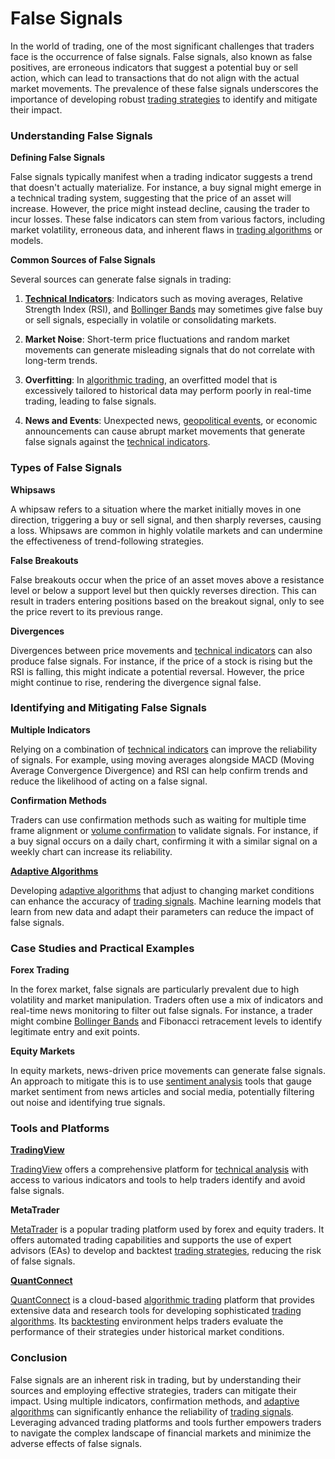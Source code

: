 # False Signals

In the world of trading, one of the most significant challenges that traders face is the occurrence of false signals. False signals, also known as false positives, are erroneous indicators that suggest a potential buy or sell action, which can lead to transactions that do not align with the actual market movements. The prevalence of these false signals underscores the importance of developing robust [trading strategies](../t/trading_strategies.md) to identify and mitigate their impact.

### Understanding False Signals

**Defining False Signals**

False signals typically manifest when a trading indicator suggests a trend that doesn't actually materialize. For instance, a buy signal might emerge in a technical trading system, suggesting that the price of an asset will increase. However, the price might instead decline, causing the trader to incur losses. These false indicators can stem from various factors, including market volatility, erroneous data, and inherent flaws in [trading algorithms](../t/trading_algorithms.md) or models.

**Common Sources of False Signals**

Several sources can generate false signals in trading:

1. **[Technical Indicators](../t/technical_indicators.md)**: Indicators such as moving averages, Relative Strength Index (RSI), and [Bollinger Bands](../b/bollinger_bands.md) may sometimes give false buy or sell signals, especially in volatile or consolidating markets.

2. **Market Noise**: Short-term price fluctuations and random market movements can generate misleading signals that do not correlate with long-term trends.

3. **Overfitting**: In [algorithmic trading](../a/algorithmic_trading.md), an overfitted model that is excessively tailored to historical data may perform poorly in real-time trading, leading to false signals.

4. **News and Events**: Unexpected news, [geopolitical events](../g/geopolitical_events.md), or economic announcements can cause abrupt market movements that generate false signals against the [technical indicators](../t/technical_indicators.md).

### Types of False Signals

**Whipsaws**

A whipsaw refers to a situation where the market initially moves in one direction, triggering a buy or sell signal, and then sharply reverses, causing a loss. Whipsaws are common in highly volatile markets and can undermine the effectiveness of trend-following strategies.

**False Breakouts**

False breakouts occur when the price of an asset moves above a resistance level or below a support level but then quickly reverses direction. This can result in traders entering positions based on the breakout signal, only to see the price revert to its previous range.

**Divergences**

Divergences between price movements and [technical indicators](../t/technical_indicators.md) can also produce false signals. For instance, if the price of a stock is rising but the RSI is falling, this might indicate a potential reversal. However, the price might continue to rise, rendering the divergence signal false.

### Identifying and Mitigating False Signals

**Multiple Indicators**

Relying on a combination of [technical indicators](../t/technical_indicators.md) can improve the reliability of signals. For example, using moving averages alongside MACD (Moving Average Convergence Divergence) and RSI can help confirm trends and reduce the likelihood of acting on a false signal.

**Confirmation Methods**

Traders can use confirmation methods such as waiting for multiple time frame alignment or [volume confirmation](../v/volume_confirmation.md) to validate signals. For instance, if a buy signal occurs on a daily chart, confirming it with a similar signal on a weekly chart can increase its reliability.

**[Adaptive Algorithms](../a/adaptive_algorithms.md)**

Developing [adaptive algorithms](../a/adaptive_algorithms.md) that adjust to changing market conditions can enhance the accuracy of [trading signals](../t/trading_signals.md). Machine learning models that learn from new data and adapt their parameters can reduce the impact of false signals.

### Case Studies and Practical Examples

**Forex Trading**

In the forex market, false signals are particularly prevalent due to high volatility and market manipulation. Traders often use a mix of indicators and real-time news monitoring to filter out false signals. For instance, a trader might combine [Bollinger Bands](../b/bollinger_bands.md) and Fibonacci retracement levels to identify legitimate entry and exit points.

**Equity Markets**

In equity markets, news-driven price movements can generate false signals. An approach to mitigate this is to use [sentiment analysis](../s/sentiment_analysis.md) tools that gauge market sentiment from news articles and social media, potentially filtering out noise and identifying true signals.

### Tools and Platforms

**[TradingView](../t/tradingview.md)**

[TradingView](https://www.tradingview.com) offers a comprehensive platform for [technical analysis](../t/technical_analysis.md) with access to various indicators and tools to help traders identify and avoid false signals.

**MetaTrader**

[MetaTrader](https://www.metaquotes.net/en/metatrader4) is a popular trading platform used by forex and equity traders. It offers automated trading capabilities and supports the use of expert advisors (EAs) to develop and backtest [trading strategies](../t/trading_strategies.md), reducing the risk of false signals.

**[QuantConnect](../q/quantconnect.md)**

[QuantConnect](https://www.quantconnect.com) is a cloud-based [algorithmic trading](../a/algorithmic_trading.md) platform that provides extensive data and research tools for developing sophisticated [trading algorithms](../t/trading_algorithms.md). Its [backtesting](../b/backtesting.md) environment helps traders evaluate the performance of their strategies under historical market conditions.

### Conclusion

False signals are an inherent risk in trading, but by understanding their sources and employing effective strategies, traders can mitigate their impact. Using multiple indicators, confirmation methods, and [adaptive algorithms](../a/adaptive_algorithms.md) can significantly enhance the reliability of [trading signals](../t/trading_signals.md). Leveraging advanced trading platforms and tools further empowers traders to navigate the complex landscape of financial markets and minimize the adverse effects of false signals.
